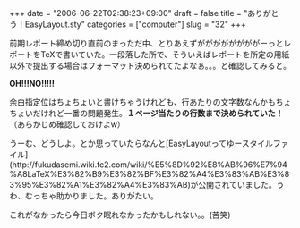 +++
date = "2006-06-22T02:38:23+09:00"
draft = false
title = "ありがとう！EasyLayout.sty"
categories = ["computer"]
slug = "32"
+++

<p>前期レポート締め切り直前のまっただ中、とりあえずががががががががーっとレポートをTeXで書いていた。一段落した所で、そういえばレポートを所定の用紙以外で提出する場合はフォーマット決められてたよなぁ。。。と確認してみると。</p>

<p><strong>OH!!!NO!!!!!</strong></p>

<p>余白指定位はちょちょいと書けちゃうけれども、行あたりの文字数なんかもちょちょいだけれど一番の問題発生。<strong>１ページ当たりの行数まで決められていた！</strong>（あらかじめ確認しておけよw）</p>

<p>うーむ、どうしよ。とか思っていたらなんと[EasyLayoutってゆースタイルファイル](http://fukudasemi.wiki.fc2.com/wiki/%E5%8D%92%E8%AB%96%E7%94%A8LaTeX%E3%82%B9%E3%82%BF%E3%82%A4%E3%83%AB%E3%83%95%E3%82%A1%E3%82%A4%E3%83%AB)が公開されていました。うわ、むっちゃ助かりました。ありがたい。</p>

<p>これがなかったら今日ボク眠れなかったかもしれない。。(苦笑)</p>

<p><br />
</p>

